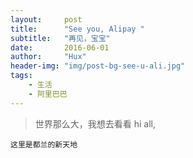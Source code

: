 ```yaml
---
layout:     post
title:      "See you, Alipay "
subtitle:   "再见，宝宝"
date:       2016-06-01
author:     "Hux"
header-img: "img/post-bg-see-u-ali.jpg"
tags:
    - 生活
    - 阿里巴巴
---
```



> 世界那么大，我想去看看
hi all,
	
	这里是都兰的新天地
